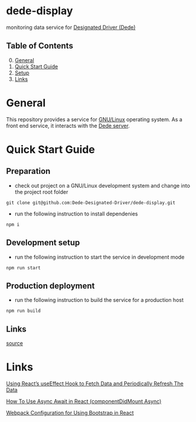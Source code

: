# dede-display

monitoring data service for [Designated Driver (Dede)](https://dedriver.org)

## Table of Contents
0. [General](#General)
1. [Quick Start Guide](#Quick-Start-Guide)
2. [Setup](doc/setup.md)
3. [Links](#Links)

# General

This repository provides a service for
[GNU/Linux](https://www.gnu.org/gnu/linux-and-gnu.en.html)
operating system.
As a front end service,
it interacts with the
[Dede server](https://github.com/Dede-Designated-Driver/dede-server).

# Quick Start Guide

## Preparation

* check out project on a GNU/Linux development system and change into the project root folder
```
git clone git@github.com:Dede-Designated-Driver/dede-display.git
```

* run the following instruction to install dependenies
```
npm i
```

## Development setup

* run the following instruction to start the service in development mode
```
npm run start

```

## Production deployment

* run the following instruction to build the service for a production host
```
npm run build
```

## Links

[source](git@github.com:dancesWithCycles/grassroot-react-app.git)

# Links

[Using React’s useEffect Hook to Fetch Data and Periodically Refresh The Data](https://javascript.plainenglish.io/using-reacts-useeffect-hook-to-fetch-data-and-periodically-refresh-that-data-2a69b6d44081)

[How To Use Async Await in React (componentDidMount Async)](https://www.valentinog.com/blog/await-react/)

[Webpack Configuration for Using Bootstrap in React](https://medium.com/@vladbezden/webpack-configuration-for-using-bootstrap-in-react-a6ef2dfa1d95)
